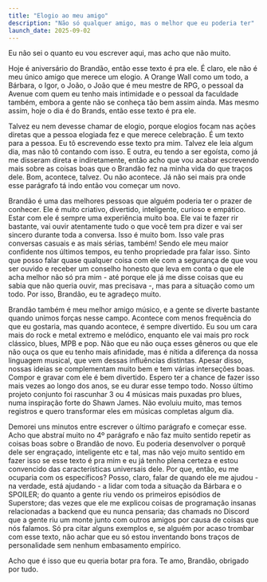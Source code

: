 ```yaml
---
title: "Elogio ao meu amigo"
description: "Não só qualquer amigo, mas o melhor que eu poderia ter"
launch_date: 2025-09-02
---
```


Eu não sei o quanto eu vou escrever aqui, mas acho que não muito.

Hoje é aniversário do Brandão, então esse texto é pra ele. É claro, ele não é meu único amigo que merece um elogio. A Orange Wall como um todo, a Bárbara, o Igor, o João, o João que é meu mestre de RPG, o pessoal da Avenue com quem eu tenho mais intimidade e o pessoal da faculdade também, embora a gente não se conheça tão bem assim ainda. Mas mesmo assim, hoje o dia é do Brands, então esse texto é pra ele.

Talvez eu nem devesse chamar de elogio, porque elogios focam nas ações diretas que a pessoa elogiada fez e que merece celebração. É um texto para a pessoa. Eu tô escrevendo esse texto pra mim. Talvez ele leia algum dia, mas não tô contando com isso. E outra, eu tendo a ser egoísta, como já me disseram direta e indiretamente, então acho que vou acabar escrevendo mais sobre as coisas boas que o Brandão fez na minha vida do que traços dele. Bom, acontece, talvez. Ou não acontece. Já não sei mais pra onde esse parágrafo tá indo então vou começar um novo.

Brandão é uma das melhores pessoas que alguém poderia ter o prazer de conhecer. Ele é muito criativo, divertido, inteligente, curioso e empático. Estar com ele é sempre uma experiência muito boa. Ele vai te fazer rir bastante, vai ouvir atentamente tudo o que você tem pra dizer e vai ser sincero durante toda a conversa. Isso é muito bom. Isso vale pras conversas casuais e as mais sérias, também! Sendo ele meu maior confidente nos últimos tempos, eu tenho propriedade pra falar isso. Sinto que posso falar quase qualquer coisa com ele com a segurança de que vou ser ouvido e receber um conselho honesto que leva em conta o que ele acha melhor não só pra mim - até porque ele já me disse coisas que eu sabia que não queria ouvir, mas precisava -, mas para a situação como um todo. Por isso, Brandão, eu te agradeço muito.

Brandão também é meu melhor amigo músico, e a gente se diverte bastante quando unimos forças nesse campo. Acontece com menos frequência do que eu gostaria, mas quando acontece, é sempre divertido. Eu sou um cara mais do rock e metal extremo e melódico, enquanto ele vai mais pro rock clássico, blues, MPB e pop. Não que eu não ouça esses gêneros ou que ele não ouça os que eu tenho mais afinidade, mas é nítida a diferença da nossa linguagem musical, que vem dessas influências distintas. Apesar disso, nossas ideias se complementam muito bem e tem várias interseções boas. Compor e gravar com ele é bem divertido. Espero ter a chance de fazer isso mais vezes ao longo dos anos, se eu durar esse tempo todo. Nosso último projeto conjunto foi rascunhar 3 ou 4 músicas mais puxadas pro blues, numa inspiração forte do Shawn James. Não evoluiu muito, mas temos registros e quero transformar eles em músicas completas algum dia.

Demorei uns minutos entre escrever o último parágrafo e começar esse. Acho que abstraí muito no 4º parágrafo e não faz muito sentido repetir as coisas boas sobre o Brandão de novo. Eu poderia desenvolver o porquê dele ser engraçado, inteligente etc e tal, mas não vejo muito sentido em fazer isso se esse texto é pra mim e eu já tenho plena certeza e estou convencido das características universais dele. Por que, então, eu me ocuparia com os específicos? Posso, claro, falar de quando ele me ajudou - na verdade, está ajudando - a lidar com toda a situação da Bárbara e o SPOILER; do quanto a gente riu vendo os primeiros episódios de Superstore; das vezes que ele me explicou coisas de programação insanas relacionadas a backend que eu nunca pensaria; das chamads no Discord que a gente riu um monte junto com outros amigos por causa de coisas que nós falamos. Só pra citar alguns exemplos e, se alguém por acaso trombar com esse texto, não achar que eu só estou inventando bons traços de personalidade sem nenhum embasamento empírico.

Acho que é isso que eu queria botar pra fora. Te amo, Brandão, obrigado por tudo.